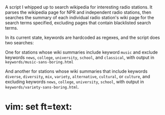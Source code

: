 A script I whipped up to search wikipedia for interesting radio stations. It
parses the wikipedia page for NPR and independent radio stations, then
searches the summary of each individual radio station's wiki page for the
search terms specified, excluding pages that contain blacklisted search terms.

In its current state, keywords are hardcoded as regexes, and the script does
two searches:

One for stations whose wiki summaries include keyword `music` and exclude
keywords `news`, `college`, `university`, `school`, and `classical`, with
output in `keywords/music-sans-boring.html`

And another for stations whose wiki summaries that include keywords `diverse`,
`diversity`, `mix`, `variety`, `alternative`, `cultural`, or `culture`, and
excluding keywords `news`, `college`, `university`, `school`, with output in
`keywords/variety-sans-boring.html`.

# vim: set ft=text:
